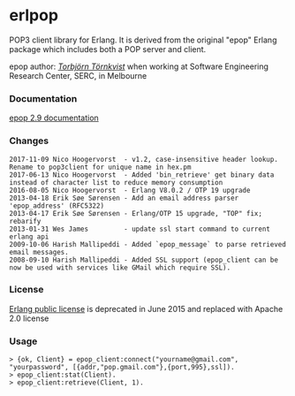 erlpop
============

POP3 client library for Erlang. It is derived from the original "epop" Erlang package which includes both a POP server and client.

epop author: [*Torbjörn Törnkvist*](https://web.archive.org/web/19990202132504/http://www.serc.rmit.edu.au/~tobbe) when working at Software Engineering Research Center, SERC, in Melbourne

### Documentation ###

[epop 2.9 documentation](https://nico-amsterdam.github.io/erlpop/epop_client.html)

### Changes ###
    2017-11-09 Nico Hoogervorst  - v1.2, case-insensitive header lookup. Rename to pop3client for unique name in hex.pm
    2017-06-13 Nico Hoogervorst  - Added 'bin_retrieve' get binary data instead of character list to reduce memory consumption
    2016-08-05 Nico Hoogervorst  - Erlang V8.0.2 / OTP 19 upgrade
    2013-04-18 Erik Søe Sørensen - Add an email address parser 'epop_address' (RFC5322)
    2013-04-17 Erik Søe Sørensen - Erlang/OTP 15 upgrade, "TOP" fix; rebarify
    2013-01-31 Wes James         - update ssl start command to current erlang api 
    2009-10-06 Harish Mallipeddi - Added `epop_message` to parse retrieved email messages.
    2008-09-10 Harish Mallipeddi - Added SSL support (epop_client can be now be used with services like GMail which require SSL).

### License ###

[Erlang public license](https://en.wikipedia.org/wiki/Erlang_Public_License) is deprecated in June 2015 and replaced with Apache 2.0 license


### Usage ###

    > {ok, Client} = epop_client:connect("yourname@gmail.com", "yourpassword", [{addr,"pop.gmail.com"},{port,995},ssl]).
    > epop_client:stat(Client).
    > epop_client:retrieve(Client, 1).
